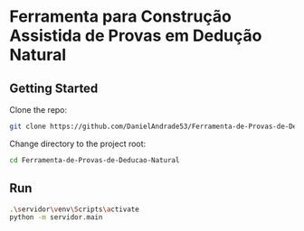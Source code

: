# Ferramenta para Construção Assistida de Provas em Dedução Natural

<!-- ## Introdução

Dedução Natural é um tipo de sistema formal de prova que permite raciocinar no contexto de hipóteses, coexistindo regras para introdução e eliminação dos conectivos da lógica em estudo. Este formalismo é estudado, por exemplo, na Unidade Curricular (UC) de Lógica da Licenciatura em Ciência da Computação (LCC).

## Objetivo

O objetivo deste projeto é desenvolver uma ferramenta computacional para a construção assistida de provas em Dedução Natural, no contexto das lógicas clássica e intuicionista. Essa ferramenta pode ser um instrumento útil no processo de ensino-aprendizagem de sistemas formais de prova.

## Funcionalidades Principais

- **Modelagem do estado da prova:**  
  Em cada momento, o estado da prova deverá permitir identificar os sub-problemas ou sub-provas que ainda **precisam ser resolvidos**.

- **Representação das provas por termos-lambda:**  
  Utilizando a correspondência Curry-Howard, que relaciona Dedução Natural com linguagens de programação com tipos funcionais, a ferramenta deverá possibilitar a representação das provas através de termos-lambda.
-->

## Getting Started

Clone the repo:

```bash
git clone https://github.com/DanielAndrade53/Ferramenta-de-Provas-de-Deducao-Natural.git
```
Change directory to the project root:

```bash
cd Ferramenta-de-Provas-de-Deducao-Natural
```

## Run

```bash
.\servidor\venv\Scripts\activate
python -m servidor.main
```
